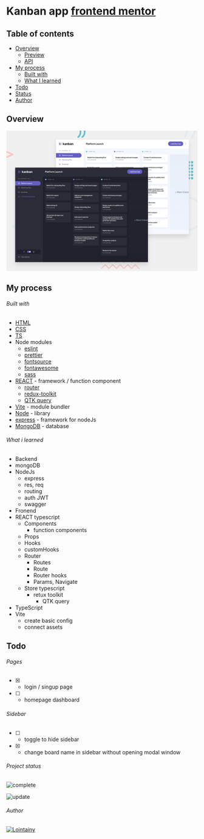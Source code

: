 # Kanban app [frontend mentor](https://www.frontendmentor.io/challenges/kanban-task-management-web-app-wgQLt-HlbB)

## Table of contents

- [Overview](#overview)
  - [Preview](https://kanban-app-react-lointainy.netlify.app/)
  - [API](https://kanban-app-server-git-master-lointainy.vercel.app/)
- [My process](#my-process)
  - [Built with](#built-with)
  - [What I learned](#what-i-learned)
- [Todo](#todo)
- [Status](#project-status)
- [Author](#author)

## Overview

![screenshot](./design/preview.jpg)

## My process

###### Built with

- [HTML](https://developer.mozilla.org/en-US/docs/Web/HTML)
- [CSS](https://developer.mozilla.org/en-US/docs/Web/CSS)
- [TS](https://www.typescriptlang.org/)
- Node modules
  - [eslint](https://eslint.org/)
  - [prettier](https://prettier.io/)
  - [fontsource](https://fontsource.org/docs/getting-started)
  - [fontawesome](https://fontawesome.com/)
  - [sass](https://sass-lang.com/)
- [REACT](https://reactjs.org/) - framework / function component
  - [router](https://reactrouter.com/en/main)
  - [redux-toolkit](https://redux-toolkit.js.org/)
  - [QTK query](https://redux-toolkit.js.org/rtk-query/overview)
- [Vite](https://vitejs.dev/) - module bundler
- [Node](https://nodejs.org/en/docs/) - library
- [express](https://expressjs.com/) - framework for nodeJs
- [MongoDB](https://www.mongodb.com/docs/manual/) - database

###### What i learned

- Backend
- mongoDB
- NodeJs
  - express
  - res, req
  - routing
  - auth JWT
  - swagger
- Fronend
- REACT typescript
  - Components
    - function components
  - Props
  - Hooks
  - customHooks
  - Router
    - Routes
    - Route
    - Router hooks
    - Params, Navigate
  - Store typescript
    - retux toolkit
      - QTK query
- TypeScript
- Vite
  - create basic config
  - connect assets

## Todo

###### Pages

- [x] - login / singup page
- [ ] - homepage dashboard

###### Sidebar

- [ ] - toggle to hide sidebar
- [x] - change board name in sidebar without opening modal window

###### Project status

![complete](https://img.shields.io/badge/project_created:-09.04.2023-333?style=for-the-badge&labelColor=e7901f)

![update](https://img.shields.io/badge/last_update:-21.04.2023-333?style=for-the-badge&labelColor=1fe783)

###### Author

[![Lointainy](https://img.shields.io/badge/-lointainy-333?style=for-the-badge&logo=github&&logoColor=FFF)](https://github.com/Lointainy)

